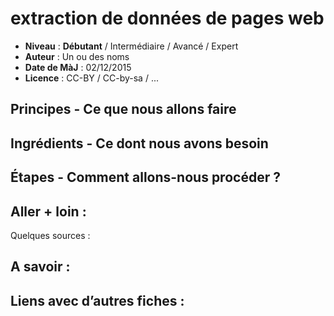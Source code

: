 # extraction de données de pages web


- **Niveau** : **Débutant** / Intermédiaire / Avancé / Expert
- **Auteur** : Un ou des noms
- **Date de MàJ** : 02/12/2015
- **Licence** : CC-BY / CC-by-sa / ...

## Principes - Ce que nous allons faire

## Ingrédients - Ce dont nous avons besoin

## Étapes - Comment allons-nous procéder ?



## Aller + loin : 
Quelques sources : 

## A savoir : 

## Liens avec d’autres fiches : 
